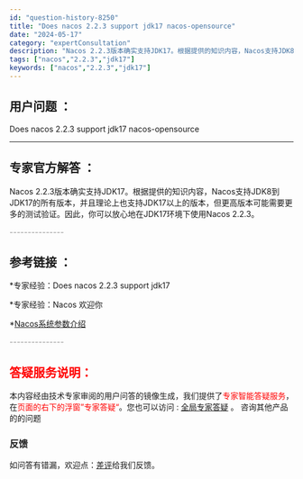 ```yaml
---
id: "question-history-8250"
title: "Does nacos 2.2.3 support jdk17 nacos-opensource"
date: "2024-05-17"
category: "expertConsultation"
description: "Nacos 2.2.3版本确实支持JDK17。根据提供的知识内容，Nacos支持JDK8到JDK17的所有版本，并且理论上也支持JDK17以上的版本，但更高版本可能需要更多的测试验证。因此，你可以放心地在JDK17环境下使用Nacos 2.2.3。"
tags: ["nacos","2.2.3","jdk17"]
keywords: ["nacos","2.2.3","jdk17"]
---
```


## 用户问题 ： 
 Does nacos 2.2.3 support jdk17 nacos-opensource 

---------------
## 专家官方解答 ：

Nacos 2.2.3版本确实支持JDK17。根据提供的知识内容，Nacos支持JDK8到JDK17的所有版本，并且理论上也支持JDK17以上的版本，但更高版本可能需要更多的测试验证。因此，你可以放心地在JDK17环境下使用Nacos 2.2.3。


<font color="#949494">---------------</font> 


## 参考链接 ：

*专家经验：Does nacos 2.2.3 support jdk17 
 
 *专家经验：Nacos 欢迎你 
 
 *[Nacos系统参数介绍](https://nacos.io/docs/latest/guide/admin/system-configurations)


 <font color="#949494">---------------</font> 
 


## <font color="#FF0000">答疑服务说明：</font> 

本内容经由技术专家审阅的用户问答的镜像生成，我们提供了<font color="#FF0000">专家智能答疑服务</font>，在<font color="#FF0000">页面的右下的浮窗”专家答疑“</font>。您也可以访问 : [全局专家答疑](https://answer.opensource.alibaba.com/docs/intro) 。 咨询其他产品的的问题

### 反馈
如问答有错漏，欢迎点：[差评](https://ai.nacos.io/user/feedbackByEnhancerGradePOJOID?enhancerGradePOJOId=13601)给我们反馈。
